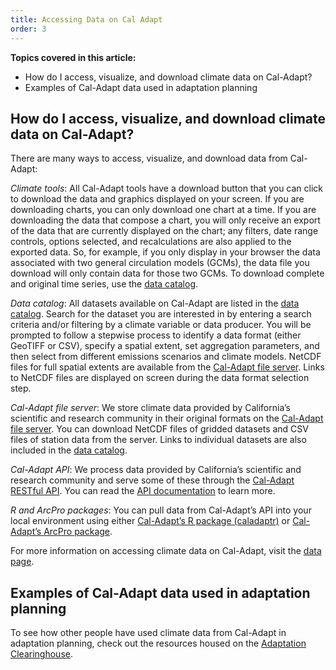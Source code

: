 ```yaml
---
title: Accessing Data on Cal Adapt
order: 3
---
```


**Topics covered in this article:**

- How do I access, visualize, and download climate data on Cal-Adapt?
- Examples of Cal-Adapt data used in adaptation planning

## How do I access, visualize, and download climate data on Cal-Adapt?

There are many ways to access, visualize, and download data from Cal-Adapt:
 
*Climate tools*: All Cal-Adapt tools have a download button that you can click to download the data and graphics displayed on your screen. If you are downloading charts, you can only download one chart at a time. If you are downloading the data that compose a chart, you will only receive an export of the data that are currently displayed on the chart; any filters, date range controls, options selected, and recalculations are also applied to the exported data. So, for example, if you only display in your browser the data associated with two general circulation models (GCMs), the data file you download will only contain data for those two GCMs. To download complete and original time series, use the [data catalog](/data/download/).
 
*Data catalog*: All datasets available on Cal-Adapt are listed in the [data catalog](/data/download/). Search for the dataset you are interested in by entering a search criteria and/or filtering by a climate variable or data producer. You will be prompted to follow a stepwise process to identify a data format (either GeoTIFF or CSV), specify a spatial extent, set aggregation parameters, and then select from different emissions scenarios and climate models. NetCDF files for full spatial extents are available from the [Cal-Adapt file server](https://albers.cnr.berkeley.edu/data/). Links to NetCDF files are displayed on screen during the data format selection step.
 
*Cal-Adapt file server*: We store climate data provided by California’s scientific and research community in their original formats on the <a href="https://albers.cnr.berkeley.edu/data/" target="_blank">Cal-Adapt file server</a>. You can download NetCDF files of gridded datasets and CSV files of station data from the server. Links to individual datasets are also included in the [data catalog](/data/download/).
 
*Cal-Adapt API*: We process data provided by California’s scientific and research community and serve some of these through the <a href="https://api.cal-adapt.org/api/" target="_blank">Cal-Adapt RESTful API</a>. You can read the <a href="https://berkeley-gif.github.io/caladapt-docs/" target="_blank">API documentation</a> to learn more.
 
*R and ArcPro packages*: You can pull data from Cal-Adapt’s API into your local environment using either <a href="https://ucanr-igis.github.io/caladaptr/" target="_blank">Cal-Adapt’s R package (caladaptr)</a> or <a href="https://ucanr-igis.github.io/caladapt-py/" target="_blank">Cal-Adapt’s ArcPro package</a>.

For more information on accessing climate data on Cal-Adapt, visit the [data page](/data/).

## Examples of Cal-Adapt data used in adaptation planning

To see how other people have used climate data from Cal-Adapt in adaptation planning, check out the resources housed on the <a href="https://resilientca.org/search/?q=cal-adapt" target="_blank">Adaptation Clearinghouse</a>.
